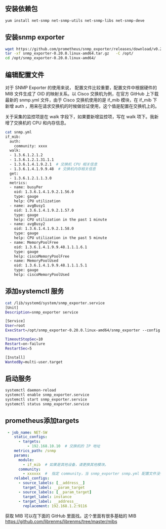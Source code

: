 ## 安装依赖包

```bash
yum install net-snmp net-snmp-utils net-snmp-libs net-snmp-deve
```

## 安装snmp exporter

```bash
wget https://github.com/prometheus/snmp_exporter/releases/download/v0.20.0/snmp_exporter-0.20.0.linux-amd64.tar.gz
tar -xf snmp_exporter-0.20.0.linux-amd64.tar.gz   -C /opt/
cd /opt/snmp_exporter-0.20.0.linux-amd64/
```

## 编辑配置文件
对于 SNMP Exporter 的使用来说， 配置文件比较重要，配置文件中根据硬件的 MIB 文件生成了 OID 的映射关系。以 Cisco 交换机为例，在官方 GitHub 上下载最新的 snmp.yml 文件，由于 Cisco 交换机使用的是 if_mib 模块，在 if_mib 下新增 auth ，用来在请求交换机的时候做验证使用，这个值是配置在交换机上的。

关于采集的监控项是在 walk 字段下，如果要新增监控项，写在 walk 项下。我新增了交换机的 CPU 和内存信息。
```bash
cat snmp.yml
if_mib:
  auth:
    community: xxxx
  walk:
  - 1.3.6.1.2.1.2
  - 1.3.6.1.2.1.31.1.1
  - 1.3.6.1.4.1.9.2.1  # 交换机 CPU 相关信息
  - 1.3.6.1.4.1.9.9.48  # 交换机内存相关信息
  get:
  - 1.3.6.1.2.1.1.3.0
  metrics:
  - name: busyPer
    oid: 1.3.6.1.4.1.9.2.1.56.0
    type: gauge
    help: CPU utilization
  - name: avgBusy1
    oid: 1.3.6.1.4.1.9.2.1.57.0
    type: gauge
    help: CPU utilization in the past 1 minute
  - name: avgBusy2
    oid: 1.3.6.1.4.1.9.2.1.58.0
    type: gauge
    help: CPU utilization in the past 5 minute
  - name: MemoryPoolFree
    oid: 1.3.6.1.4.1.9.9.48.1.1.1.6.1
    type: gauge
    help: ciscoMemoryPoolFree
  - name: MemoryPoolUsed
    oid: 1.3.6.1.4.1.9.9.48.1.1.1.5.1
    type: gauge
    help: ciscoMemoryPoolUsed
```

## 添加systemctl 服务

```bash
cat /lib/systemd/system/snmp_exporter.service
[Unit]
Description=snmp_exporter service

[Service]
User=root
ExecStart=/opt/snmp_exporter-0.20.0.linux-amd64/snmp_exporter --config.file=/opt/snmp_exporter-0.20.0.linux-amd64/snmp.yml

TimeoutStopSec=10
Restart=on-failure
RestartSec=5

[Install]
WantedBy=multi-user.target
```

## 启动服务

```bash
systemctl daemon-reload 
systemctl enable snmp_exporter.service
systemctl start snmp_exporter.service
systemctl status snmp_exporter.service
```

## prometheus添加targets

```yaml
 - job_name: NET-SW
    static_configs:
      - targets: 
          - 192.168.10.10  # 交换机的 IP 地址
    metrics_path: /snmp
    params:
      module: 
        - if_mib  # 如果是其他设备，请更换其他模块。
      community:
        - xxxxxx  #  指定 community，当 snmp_exporter snmp.yml 配置文件没有指定 community，此处定义的 community 生效。
    relabel_configs:
      - source_labels: [__address__]
        target_label: __param_target
      - source_labels: [__param_target]
        target_label: instance
      - target_label: __address__
        replacement: 192.168.1.2:9116
```

获取 MIB 可以在下面的 GitHub 里面找。这个里面有很多基础的 MIB
https://github.com/librenms/librenms/tree/master/mibs
